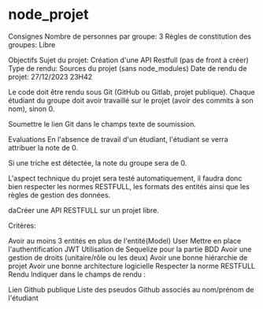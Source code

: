 # node_projet
Consignes
Nombre de personnes par groupe: 3
Règles de constitution des groupes: Libre

Objectifs
Sujet du projet: Création d'une API Restfull (pas de front à créer)
Type de rendu: Sources du projet (sans node_modules)
Date de rendu de projet: 27/12/2023 23H42

Le code doit être rendu sous Git (GitHub ou Gitlab, projet publique).
Chaque étudiant du groupe doit avoir travaillé sur le projet (avoir des commits à son nom), sinon 0.

Soumettre le lien Git dans le champs texte de soumission.

Evaluations
En l'absence de travail d'un étudiant, l'étudiant se verra attribuer la note de 0.

Si une triche est détectée, la note du groupe sera de 0.

L'aspect technique du projet sera testé automatiquement, il faudra donc bien respecter les normes RESTFULL, les formats des entités ainsi que les règles de gestion des données.

daCréer une API RESTFULL sur un projet libre.

Critères:

Avoir au moins 3 entités en plus de l'entité(Model) User
Mettre en place l'authentification JWT
Utilisation de Sequelize pour la partie BDD
Avoir une gestion de droits (unitaire/rôle ou les deux)
Avoir une bonne hiérarchie de projet
Avoir une bonne architecture logicielle
Respecter la norme RESTFULL
Rendu
Indiquer dans le champs de rendu :

Lien Github publique
Liste des pseudos Github associés au nom/prénom de l'étudiant
